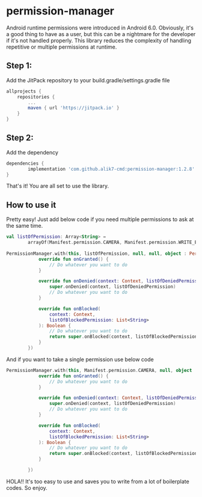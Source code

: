 # permission-manager
Android runtime permissions were introduced in Android 6.0. Obviously, it's a good thing to have as a user, but this can be a nightmare for the developer if it's not handled properly.
This library reduces the complexity of handling repetitive or multiple permissions at runtime.

## Step 1:
Add the JitPack repository to your build.gradle/settings.gradle file

```groovy
allprojects {
	repositories {
		...
		maven { url 'https://jitpack.io' }
	}
}
```

## Step 2:
Add the dependency

```groovy
dependencies {
        implementation 'com.github.alik7-cmd:permission-manager:1.2.8'
}
```

That's it! You are all set to use the library.

## How to use it

Pretty easy! Just add below code if you need multiple permissions to ask at the same time.

``` kotlin
val listOfPermission: Array<String> =
        arrayOf(Manifest.permission.CAMERA, Manifest.permission.WRITE_EXTERNAL_STORAGE)
        
PermissionManager.with(this, listOfPermission, null, null, object : PermissionListener(){
            override fun onGranted() {
                // Do whatever you want to do
            }

            override fun onDenied(context: Context, listOfDeniedPermission: List<String>) {
                super.onDenied(context, listOfDeniedPermission)
                // Do whatever you want to do
            }

            override fun onBlocked(
                context: Context,
                listOfBlockedPermission: List<String>
            ): Boolean {
                // Do whatever you want to do
                return super.onBlocked(context, listOfBlockedPermission)
            }
        })
```

And if you want to take a single permission use below code

``` kotlin
PermissionManager.with(this, Manifest.permission.CAMERA, null, object : PermissionListener(){
            override fun onGranted() {
                // Do whatever you want to do
            }

            override fun onDenied(context: Context, listOfDeniedPermission: List<String>) {
                super.onDenied(context, listOfDeniedPermission)
                // Do whatever you want to do
            }

            override fun onBlocked(
                context: Context,
                listOfBlockedPermission: List<String>
            ): Boolean {
                // Do whatever you want to do
                return super.onBlocked(context, listOfBlockedPermission)
            }

        })
```

HOLA!! It's too easy to use and saves you to write from a lot of boilerplate codes. So enjoy.  
